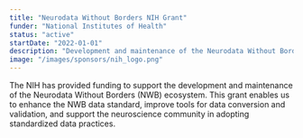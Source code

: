 ```yaml
---
title: "Neurodata Without Borders NIH Grant"
funder: "National Institutes of Health"
status: "active"
startDate: "2022-01-01"
description: "Development and maintenance of the Neurodata Without Borders (NWB) ecosystem"
image: "/images/sponsors/nih_logo.png"
---
```


The NIH has provided funding to support the development and maintenance of the Neurodata Without Borders (NWB) ecosystem. This grant enables us to enhance the NWB data standard, improve tools for data conversion and validation, and support the neuroscience community in adopting standardized data practices.
